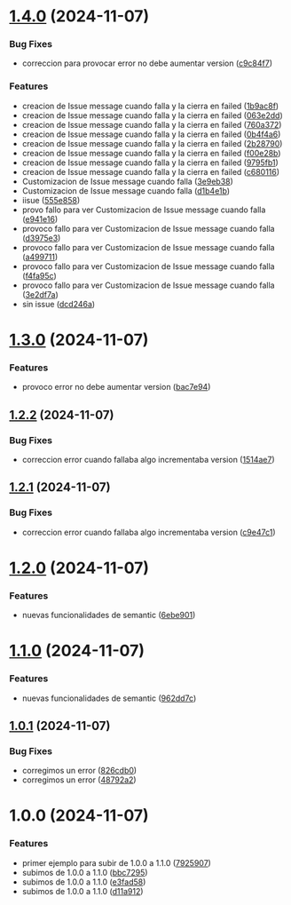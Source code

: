 # [1.4.0](https://github.com/titan85/semanticPlugin/compare/v1.3.0...v1.4.0) (2024-11-07)


### Bug Fixes

* correccion para provocar error no debe aumentar version ([c9c84f7](https://github.com/titan85/semanticPlugin/commit/c9c84f7c57280d2116b60689618787e616440de7))


### Features

* creacion de Issue message cuando falla y la cierra en failed ([1b9ac8f](https://github.com/titan85/semanticPlugin/commit/1b9ac8f69c06610b3a24f5ee20fa7abe8e58083b))
* creacion de Issue message cuando falla y la cierra en failed ([063e2dd](https://github.com/titan85/semanticPlugin/commit/063e2dd5ae8611a91f9f670d3b0adc7ae2786bc2))
* creacion de Issue message cuando falla y la cierra en failed ([760a372](https://github.com/titan85/semanticPlugin/commit/760a372db2335f4eb0ba0903d7bc626f22acc0da))
* creacion de Issue message cuando falla y la cierra en failed ([0b4f4a6](https://github.com/titan85/semanticPlugin/commit/0b4f4a6acf2dd086ee823c9d07a6ddb4261f4537))
* creacion de Issue message cuando falla y la cierra en failed ([2b28790](https://github.com/titan85/semanticPlugin/commit/2b2879087e59b763b265ee368a66a84533638d28))
* creacion de Issue message cuando falla y la cierra en failed ([f00e28b](https://github.com/titan85/semanticPlugin/commit/f00e28b318b98844f1fc4200e72f433fdcf42182))
* creacion de Issue message cuando falla y la cierra en failed ([9795fb1](https://github.com/titan85/semanticPlugin/commit/9795fb1f7a17db1622f226132a7dd4c5635b07d7))
* creacion de Issue message cuando falla y la cierra en failed ([c680116](https://github.com/titan85/semanticPlugin/commit/c6801160f7b6fb2f3ffa4445df4be6de1c426af8))
* Customizacion de Issue message cuando falla ([3e9eb38](https://github.com/titan85/semanticPlugin/commit/3e9eb383894908c0ecb395c42b5bfee3f39f6ad2))
* Customizacion de Issue message cuando falla ([d1b4e1b](https://github.com/titan85/semanticPlugin/commit/d1b4e1bb5460449eef6b775978cd588deae99c9e))
* iisue ([555e858](https://github.com/titan85/semanticPlugin/commit/555e8588309fa3d4cd08885eec91f4c17ba6dcac))
* provo fallo para ver Customizacion de Issue message cuando falla ([e941e16](https://github.com/titan85/semanticPlugin/commit/e941e1644f826eac26f137fb2012ccdf44a96271))
* provoco fallo para ver Customizacion de Issue message cuando falla ([d3975e3](https://github.com/titan85/semanticPlugin/commit/d3975e39ad13921a9f4efb1f000073b22921d1ea))
* provoco fallo para ver Customizacion de Issue message cuando falla ([a499711](https://github.com/titan85/semanticPlugin/commit/a4997115c052a4d10707b8d95bdb6cf187a3cec7))
* provoco fallo para ver Customizacion de Issue message cuando falla ([f4fa95c](https://github.com/titan85/semanticPlugin/commit/f4fa95c33775df957e8e2682933534dba9d9f9fa))
* provoco fallo para ver Customizacion de Issue message cuando falla ([3e2df7a](https://github.com/titan85/semanticPlugin/commit/3e2df7a0d91a15ef057364c3fe6da0eaa0335636))
* sin issue ([dcd246a](https://github.com/titan85/semanticPlugin/commit/dcd246a36c848be80bfe8673621a47c85c64fd76))

# [1.3.0](https://github.com/titan85/semanticPlugin/compare/v1.2.2...v1.3.0) (2024-11-07)


### Features

* provoco error no debe aumentar version ([bac7e94](https://github.com/titan85/semanticPlugin/commit/bac7e94108c72fb4aecf57349a9a31a4839401b3))

## [1.2.2](https://github.com/titan85/semanticPlugin/compare/v1.2.1...v1.2.2) (2024-11-07)


### Bug Fixes

* correccion error cuando fallaba algo incrementaba version ([1514ae7](https://github.com/titan85/semanticPlugin/commit/1514ae77d4f92aeac1f51bc074b8c13462f17919))

## [1.2.1](https://github.com/titan85/semanticPlugin/compare/v1.2.0...v1.2.1) (2024-11-07)


### Bug Fixes

* correccion error cuando fallaba algo incrementaba version ([c9e47c1](https://github.com/titan85/semanticPlugin/commit/c9e47c1c68e58006bec2e8f3c8c1e2513dfb29a8))

# [1.2.0](https://github.com/titan85/semanticPlugin/compare/v1.1.0...v1.2.0) (2024-11-07)


### Features

* nuevas funcionalidades de semantic ([6ebe901](https://github.com/titan85/semanticPlugin/commit/6ebe901f36b60c96427b22d8ae0aa430a87488b0))

# [1.1.0](https://github.com/titan85/semanticPlugin/compare/v1.0.1...v1.1.0) (2024-11-07)


### Features

* nuevas funcionalidades de semantic ([962dd7c](https://github.com/titan85/semanticPlugin/commit/962dd7c9492eaadda102743b9dc6cffac1ee8305))

## [1.0.1](https://github.com/titan85/semanticPlugin/compare/v1.0.0...v1.0.1) (2024-11-07)


### Bug Fixes

* corregimos un error ([826cdb0](https://github.com/titan85/semanticPlugin/commit/826cdb0c1266adaeaea2c4259757e78e23d6a95c))
* corregimos un error ([48792a2](https://github.com/titan85/semanticPlugin/commit/48792a2b3977faaa41559d28d1c5b0c5b33a80ec))

# 1.0.0 (2024-11-07)


### Features

* primer ejemplo para subir de 1.0.0 a 1.1.0 ([7925907](https://github.com/titan85/semanticPlugin/commit/79259074fc39177b8e91330485cb88234e8b633d))
* subimos de 1.0.0 a 1.1.0 ([bbc7295](https://github.com/titan85/semanticPlugin/commit/bbc729560b1eecb534cd3cc77bb2f043e1f15aa2))
* subimos de 1.0.0 a 1.1.0 ([e3fad58](https://github.com/titan85/semanticPlugin/commit/e3fad589352f4796c4e78de6bbec802e1a340846))
* subimos de 1.0.0 a 1.1.0 ([d11a912](https://github.com/titan85/semanticPlugin/commit/d11a912a95a2e9e054e826d6d273924761d05b54))
